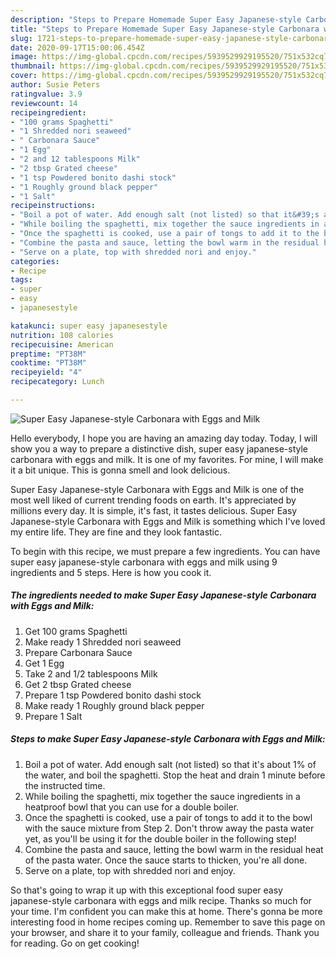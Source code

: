 ```yaml
---
description: "Steps to Prepare Homemade Super Easy Japanese-style Carbonara with Eggs and Milk"
title: "Steps to Prepare Homemade Super Easy Japanese-style Carbonara with Eggs and Milk"
slug: 1721-steps-to-prepare-homemade-super-easy-japanese-style-carbonara-with-eggs-and-milk
date: 2020-09-17T15:00:06.454Z
image: https://img-global.cpcdn.com/recipes/5939529929195520/751x532cq70/super-easy-japanese-style-carbonara-with-eggs-and-milk-recipe-main-photo.jpg
thumbnail: https://img-global.cpcdn.com/recipes/5939529929195520/751x532cq70/super-easy-japanese-style-carbonara-with-eggs-and-milk-recipe-main-photo.jpg
cover: https://img-global.cpcdn.com/recipes/5939529929195520/751x532cq70/super-easy-japanese-style-carbonara-with-eggs-and-milk-recipe-main-photo.jpg
author: Susie Peters
ratingvalue: 3.9
reviewcount: 14
recipeingredient:
- "100 grams Spaghetti"
- "1 Shredded nori seaweed"
- " Carbonara Sauce"
- "1 Egg"
- "2 and 12 tablespoons Milk"
- "2 tbsp Grated cheese"
- "1 tsp Powdered bonito dashi stock"
- "1 Roughly ground black pepper"
- "1 Salt"
recipeinstructions:
- "Boil a pot of water. Add enough salt (not listed) so that it&#39;s about 1% of the water, and boil the spaghetti. Stop the heat and drain 1 minute before the instructed time."
- "While boiling the spaghetti, mix together the sauce ingredients in a heatproof bowl that you can use for a double boiler."
- "Once the spaghetti is cooked, use a pair of tongs to add it to the bowl with the sauce mixture from Step 2. Don&#39;t throw away the pasta water yet, as you&#39;ll be using it for the double boiler in the following step!"
- "Combine the pasta and sauce, letting the bowl warm in the residual heat of the pasta water. Once the sauce starts to thicken, you&#39;re all done."
- "Serve on a plate, top with shredded nori and enjoy."
categories:
- Recipe
tags:
- super
- easy
- japanesestyle

katakunci: super easy japanesestyle 
nutrition: 108 calories
recipecuisine: American
preptime: "PT38M"
cooktime: "PT38M"
recipeyield: "4"
recipecategory: Lunch

---
```



![Super Easy Japanese-style Carbonara with Eggs and Milk](https://img-global.cpcdn.com/recipes/5939529929195520/751x532cq70/super-easy-japanese-style-carbonara-with-eggs-and-milk-recipe-main-photo.jpg)

Hello everybody, I hope you are having an amazing day today. Today, I will show you a way to prepare a distinctive dish, super easy japanese-style carbonara with eggs and milk. It is one of my favorites. For mine, I will make it a bit unique. This is gonna smell and look delicious.



Super Easy Japanese-style Carbonara with Eggs and Milk is one of the most well liked of current trending foods on earth. It's appreciated by millions every day. It is simple, it's fast, it tastes delicious. Super Easy Japanese-style Carbonara with Eggs and Milk is something which I've loved my entire life. They are fine and they look fantastic.


To begin with this recipe, we must prepare a few ingredients. You can have super easy japanese-style carbonara with eggs and milk using 9 ingredients and 5 steps. Here is how you cook it.

<!--inarticleads1-->

##### The ingredients needed to make Super Easy Japanese-style Carbonara with Eggs and Milk:

1. Get 100 grams Spaghetti
1. Make ready 1 Shredded nori seaweed
1. Prepare  Carbonara Sauce
1. Get 1 Egg
1. Take 2 and 1/2 tablespoons Milk
1. Get 2 tbsp Grated cheese
1. Prepare 1 tsp Powdered bonito dashi stock
1. Make ready 1 Roughly ground black pepper
1. Prepare 1 Salt




<!--inarticleads2-->

##### Steps to make Super Easy Japanese-style Carbonara with Eggs and Milk:

1. Boil a pot of water. Add enough salt (not listed) so that it&#39;s about 1% of the water, and boil the spaghetti. Stop the heat and drain 1 minute before the instructed time.
1. While boiling the spaghetti, mix together the sauce ingredients in a heatproof bowl that you can use for a double boiler.
1. Once the spaghetti is cooked, use a pair of tongs to add it to the bowl with the sauce mixture from Step 2. Don&#39;t throw away the pasta water yet, as you&#39;ll be using it for the double boiler in the following step!
1. Combine the pasta and sauce, letting the bowl warm in the residual heat of the pasta water. Once the sauce starts to thicken, you&#39;re all done.
1. Serve on a plate, top with shredded nori and enjoy.




So that's going to wrap it up with this exceptional food super easy japanese-style carbonara with eggs and milk recipe. Thanks so much for your time. I'm confident you can make this at home. There's gonna be more interesting food in home recipes coming up. Remember to save this page on your browser, and share it to your family, colleague and friends. Thank you for reading. Go on get cooking!

